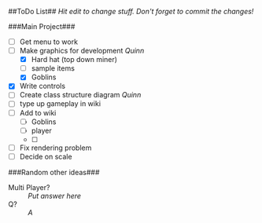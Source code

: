 ##ToDo List##
*Hit edit to change stuff. Don't forget to commit the changes!*

###Main Project###
- [ ] Get menu to work
- [ ] Make graphics for development *Quinn*
  - [x] Hard hat (top down miner)
  - [ ] sample items
  - [x] Goblins
- [x] Write controls
- [ ] Create class structure diagram *Quinn*
- [ ] type up gameplay in wiki
- [ ] Add to wiki
  - [ ] Goblins
  - [ ] player
  - [ ] 
- [ ] Fix rendering problem
- [ ] Decide on scale

###Random other ideas###
<dl>
  <dt>Multi Player?</dt>
  <dd><em>Put answer here</em></dd>

  <dt>Q?</dt>
  <dd><em>A</em></dd>
</dl>
